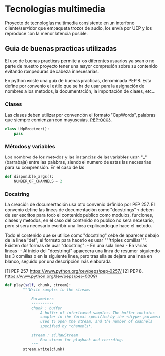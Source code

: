 # Tecnologías multimedia
Proyecto de tecnologías multimedia consistente en un interfono cliente/servidor que empaqueta trozos de audio, los envía por UDP y los reproduce con la menor latencia posible.

## Guia de buenas practicas utilizadas

El uso de buenas practicas permite a los diferentes usuarios ya sean o no parte de nuestro proyecto tener una mayor compresión sobre su contenido evitando rompeduras de cabeza innecesarias.

En python existe una guia de buenas practicas, denominada PEP 8. Esta define por convenio el estilo que se ha de usar para la asignación de nombres a los metodos, la documentación, la importacíón de clases, etc...


### Clases
Las clases deben utilizar por convención el formato "CapWords", palabras que siempre comienzan con mayusculas. [PEP-0008](https://www.python.org/dev/peps/pep-0008).

```python
class UdpReceiver():
    pass
```


### Métodos y variables
Los nombres de los metodos y las instancias de las variables usan "_" (barrabaja) entre las palabras, siendo el numero de estas las necesarias para su comprensión. En el caso de las 
```python
def disponible_args():
    NUMBER_OF_CHANNELS = 2
```


### Docstring
La creación de documentación usa otro convenio definido por PEP 257.
El convenio define las lineas de documentación como "docstrings" y deben de ser escritos para todo el contenido publico como modulos, funciones, clases y metodos, en el caso del contenido no publico no sera necesario, pero si sera necesario escribir una linea explicando que hace el metodo. 

Todo el contenido que se utilice como "docstring" debe de aparecer debajo de la linea "def", el formato para hacerlo es usar """triples comillas""". Existen dos formas de usar "docstring":
	-   En una sola linea
	-   En varias lineas
		··· Al inicio del "docstringt" aparecera una linea de resumen siguiendo las 3 comillas o en la siguiente linea, pero tras ella se dejara una linea en blanco, seguido por una descripción más elaborada. 



[1] PEP 257. <https://www.python.org/dev/peps/pep-0257/>
[2] PEP 8. <https://www.python.org/dev/peps/pep-0008/>

```python
def play(self, chunk, stream):
        """Write samples to the stream.

            Parameters
            ----------
            chunk : buffer
                A buffer of interleaved samples. The buffer contains
                samples in the format specified by the *dtype* parameter
                used to open the stream, and the number of channels
                specified by *channels*.

            stream : sd.RawStream
                Raw stream for playback and recording.
            """
        stream.write(chunk)
```
